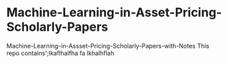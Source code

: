# Machine-Learning-in-Asset-Pricing-Scholarly-Papers
Machine-Learning-in-Assset-Pricing-Scholarly-Papers-with-Notes
This repo contains';lkaflhalfha fa lkhalhflah
